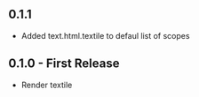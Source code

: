 ## 0.1.1
* Added text.html.textile to defaul list of scopes

## 0.1.0 - First Release
* Render textile
